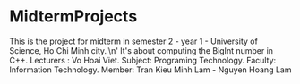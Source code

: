 # MidtermProjects
This is the project for midterm in semester 2 - year 1 - University of Science, Ho Chi Minh city.'\n'
It's about computing the BigInt number in C++.
Lecturers : Vo Hoai Viet.
Subject: Programing Technology.
Faculty: Information Technology.
Member: Tran Kieu Minh Lam - Nguyen Hoang Lam
